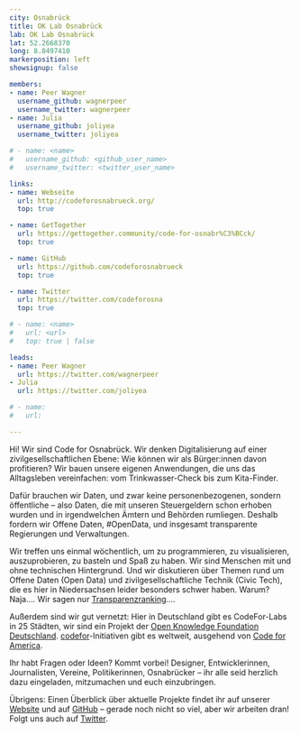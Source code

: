 ```yaml
---
city: Osnabrück
title: OK Lab Osnabrück
lab: OK Lab Osnabrück
lat: 52.2668370
long: 8.0497410
markerposition: left
showsignup: false

members:
- name: Peer Wagner
  username_github: wagnerpeer
  username_twitter: wagnerpeer
- name: Julia
  username_github: joliyea
  username_twitter: joliyea

# - name: <name>
#   username_github: <github_user_name>
#   username_twitter: <twitter_user_name>

links:
- name: Webseite
  url: http://codeforosnabrueck.org/
  top: true

- name: GetTogether
  url: https://gettogether.community/code-for-osnabr%C3%BCck/
  top: true

- name: GitHub
  url: https://github.com/codeforosnabrueck
  top: true

- name: Twitter
  url: https://twitter.com/codeforosna
  top: true

# - name: <name>
#   url: <url>
#   top: true | false

leads:
- name: Peer Wagner
  url: https://twitter.com/wagnerpeer
- Julia
  url: https://twitter.com/joliyea

# - name:
#   url:

---
```


Hi! Wir sind Code for Osnabrück. Wir denken Digitalisierung auf einer zivilgesellschaftlichen Ebene: Wie können wir als Bürger:innen davon profitieren? Wir bauen unsere eigenen Anwendungen, die uns das Alltagsleben vereinfachen: vom Trinkwasser-Check bis zum Kita-Finder.

Dafür brauchen wir Daten, und zwar keine personenbezogenen, sondern öffentliche – also Daten, die mit unseren Steuergeldern schon erhoben wurden und in irgendwelchen Ämtern und Behörden rumliegen. Deshalb fordern wir Offene Daten, #OpenData, und insgesamt transparente Regierungen und Verwaltungen.

Wir treffen uns einmal wöchentlich, um zu programmieren, zu visualisieren, auszuprobieren, zu basteln und Spaß zu haben. Wir sind Menschen mit und ohne technischen Hintergrund. Und wir diskutieren über Themen rund um Offene Daten (Open Data) und zivilgesellschaftliche Technik (Civic Tech), die es hier in Niedersachsen leider besonders schwer haben. Warum? Naja.... Wir sagen nur [Transparenzranking](https://transparenzranking.de/laender/niedersachsen/)....

Außerdem sind wir gut vernetzt: Hier in Deutschland gibt es CodeFor-Labs in 25 Städten, wir sind ein Projekt der [Open Knowledge Foundation Deutschland](http://www.okfn.de). [codefor](https://codefor.de/)-Initiativen gibt es weltweit, ausgehend von [Code for America](https://www.codeforamerica.org/).

Ihr habt Fragen oder Ideen? Kommt vorbei! Designer, Entwicklerinnen, Journalisten, Vereine, Politikerinnen, Osnabrücker – ihr alle seid herzlich dazu eingeladen, mitzumachen und euch einzubringen.

Übrigens: Einen Überblick über aktuelle Projekte findet ihr auf unserer [Website](http://codeforosnabrueck.org/) und auf [GitHub](https://github.com/codeforosnabrueck) – gerade noch nicht so viel, aber wir arbeiten dran! Folgt uns auch auf [Twitter](http://twitter.com/codeforosna).

